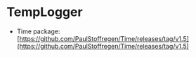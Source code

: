 # TempLogger

* Time package: [https://github.com/PaulStoffregen/Time/releases/tag/v1.5](https://github.com/PaulStoffregen/Time/releases/tag/v1.5)
